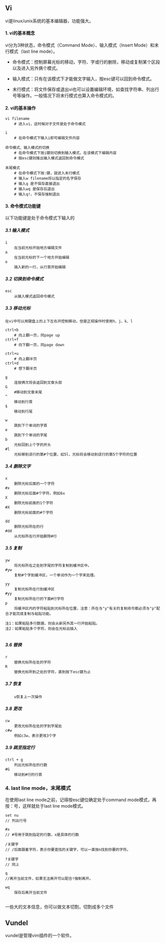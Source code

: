 ## Vi
vi是linux/unix系统的基本编辑器，功能强大。

#### 1. vi的基本概念
vi分为3种状态，命令模式（Command Mode）、输入模式（Insert Mode）和末行模式（last line mode）。

- 命令模式：控制屏幕光标的移动，字符、字或行的删除，移动或复制某个区段以及进入另外俩个模式。

- 输入模式：只有在该模式下才能做文字输入，按esc键可以回到命令模式。

- 末行模式：将文件保存或退出vi也可以设置编辑环境，如查找字符串、列出行号等操作。一般情况下将末行模式也算入命令模式的。

#### 2. vi的基本操作
```
vi filename
	# 进入vi，这时候对于文件是处于命令模式

i
	# 在命令模式下输入i即可编辑文件内容

命令模式、输入模式的切换
	# 在命令模式下按i键则切换到输入模式，在该模式下编辑内容
	# 按esc键则推出输入模式返回到命令模式

末尾模式
	# 在命令模式下按:键，就进入末行模式
	# 输入w filename将以指定的名字保存
	# 输入q 是不保存直接退出
	# 输入wq 是保存后退出
	# 输入q!，不保存强制退出

```

#### 3. 命令模式功能键
以下功能键是处于命令模式下输入的

##### 3.1 输入模式
```
i
	在当前光标开始地方编辑文件
a
	在当前光标的下一个地方开始编辑
o
	插入新的一行，从行首开始编辑
```

##### 3.2 切换到命令模式
```
esc
	从输入模式返回命令模式
```

##### 3.3 移动光标
```
在vi中可以用键盘上的上下左右开控制移动，但是正规操作时使用h、j、k、l

ctrl+b
	# 向上翻一页，同page up
ctrl+f
	# 向下翻一页，同page down

ctrl+u
	# 向上翻半页
ctrl+d
	# 想下翻半页

g
	连按俩次将会返回到文章头部
G
	#移动到文章末尾
^
	移动到行首
$
	移动到行尾

w
	跳到下个单词的字首
e
	跳到下个单词的字尾
b
	光标回到上个字的开头
#l
	光标移到该行的第#个位置，如5l，光标将会移动到该行的第5个字符的位置
```

##### 3.4 删除文字
```
x
	删除光标后面的一个字符
#x
	删除光标后面#个字符，例如6x
X
	删除光标前面的1个字符
#X
	删除光标前面的#个字符

dd
	删除光标所在的行
#dd
	从光标所在行开始删除#行
```

##### 3.5 复制
```
yw
	将光标所在之处到字尾的字符复制到缓冲区中。
#yw
	复制#个字到缓冲区，一个单词作为一个字来处理。

yy
	复制光标所在行到缓冲区
#yy
	复制光标所在行的下面#行字符
p
	将缓冲区内的字符粘贴到光标所在位置，注意：所在与"y"有关的复制命令都必须与"p"配合才能完成复制与粘贴功能。
	
注1：如果粘贴多行数据，则会从新另外其一行开始粘贴。
注2：如果粘贴多个字符，则会在光标出插入
	
```

##### 3.6 替换
```
r
	替换光标所在处的字符
R
	替换光标所到之处的字符，直到按下esc键为止
```

##### 3.7 恢复
```
	u恢复上一次操作
```

##### 3.8 更改
```
cw
	更改光标所在处的字到字尾处
c#w
	例如c3w，表示更改3个字
```

##### 3.9 跳至指定行
```
ctrl + g
	列出光标所在的行数
#G
	移动到#行的行首
```

### 4. last line mode，末尾模式
在使用last line mode之前，记得按esc键位确定处于command mode模式，再按：号，这样就处于last line mode模式。
```
set nu
// 列出行号

#x
// #号用于跳到指定的行数，x是具体的行数

/关键字
// /后面跟着字符，表示你要查找的关键字，可以一直按n找到你要的字符。

?关键字
// 同上

q
//离开当前文件，如果无法离开可以配合!强制离开。

wq
	保存后离开当前文件
 
```

一些大的文本信息，你可以做文本切割，切割成多个文件

## Vundel
vundel是管理vim插件的一个软件。
